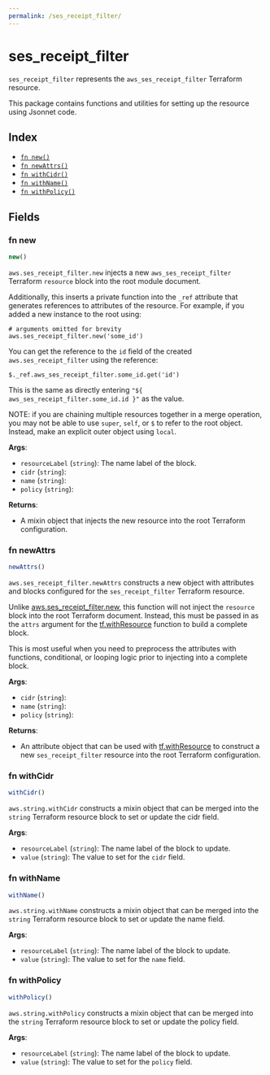 ```yaml
---
permalink: /ses_receipt_filter/
---
```


# ses_receipt_filter

`ses_receipt_filter` represents the `aws_ses_receipt_filter` Terraform resource.



This package contains functions and utilities for setting up the resource using Jsonnet code.


## Index

* [`fn new()`](#fn-new)
* [`fn newAttrs()`](#fn-newattrs)
* [`fn withCidr()`](#fn-withcidr)
* [`fn withName()`](#fn-withname)
* [`fn withPolicy()`](#fn-withpolicy)

## Fields

### fn new

```ts
new()
```


`aws.ses_receipt_filter.new` injects a new `aws_ses_receipt_filter` Terraform `resource`
block into the root module document.

Additionally, this inserts a private function into the `_ref` attribute that generates references to attributes of the
resource. For example, if you added a new instance to the root using:

    # arguments omitted for brevity
    aws.ses_receipt_filter.new('some_id')

You can get the reference to the `id` field of the created `aws.ses_receipt_filter` using the reference:

    $._ref.aws_ses_receipt_filter.some_id.get('id')

This is the same as directly entering `"${ aws_ses_receipt_filter.some_id.id }"` as the value.

NOTE: if you are chaining multiple resources together in a merge operation, you may not be able to use `super`, `self`,
or `$` to refer to the root object. Instead, make an explicit outer object using `local`.

**Args**:
  - `resourceLabel` (`string`): The name label of the block.
  - `cidr` (`string`): 
  - `name` (`string`): 
  - `policy` (`string`): 

**Returns**:
- A mixin object that injects the new resource into the root Terraform configuration.


### fn newAttrs

```ts
newAttrs()
```


`aws.ses_receipt_filter.newAttrs` constructs a new object with attributes and blocks configured for the `ses_receipt_filter`
Terraform resource.

Unlike [aws.ses_receipt_filter.new](#fn-sesreceiptfilternew), this function will not inject the `resource`
block into the root Terraform document. Instead, this must be passed in as the `attrs` argument for the
[tf.withResource](https://github.com/tf-libsonnet/core/tree/main/docs#fn-withresource) function to build a complete block.

This is most useful when you need to preprocess the attributes with functions, conditional, or looping logic prior to
injecting into a complete block.

**Args**:
  - `cidr` (`string`): 
  - `name` (`string`): 
  - `policy` (`string`): 

**Returns**:
  - An attribute object that can be used with [tf.withResource](https://github.com/tf-libsonnet/core/tree/main/docs#fn-withresource) to construct a new `ses_receipt_filter` resource into the root Terraform configuration.


### fn withCidr

```ts
withCidr()
```

`aws.string.withCidr` constructs a mixin object that can be merged into the `string`
Terraform resource block to set or update the cidr field.



**Args**:
  - `resourceLabel` (`string`): The name label of the block to update.
  - `value` (`string`): The value to set for the `cidr` field.


### fn withName

```ts
withName()
```

`aws.string.withName` constructs a mixin object that can be merged into the `string`
Terraform resource block to set or update the name field.



**Args**:
  - `resourceLabel` (`string`): The name label of the block to update.
  - `value` (`string`): The value to set for the `name` field.


### fn withPolicy

```ts
withPolicy()
```

`aws.string.withPolicy` constructs a mixin object that can be merged into the `string`
Terraform resource block to set or update the policy field.



**Args**:
  - `resourceLabel` (`string`): The name label of the block to update.
  - `value` (`string`): The value to set for the `policy` field.
